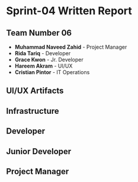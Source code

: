 # Sprint-04 Written Report

## Team Number 06

* **Muhammad Naveed Zahid** - Project Manager
* **Rida Tariq** - Developer
* **Grace Kwon** - Jr. Developer
* **Hareem Akram** - UI/UX
* **Cristian Pintor** - IT Operations

## UI/UX Artifacts


## Infrastructure


## Developer




## Junior Developer



## Project Manager

